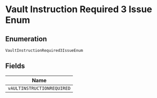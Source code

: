 
# Vault Instruction Required 3 Issue Enum

## Enumeration

`VaultInstructionRequired3IssueEnum`

## Fields

| Name |
|  --- |
| `vAULTINSTRUCTIONREQUIRED` |

